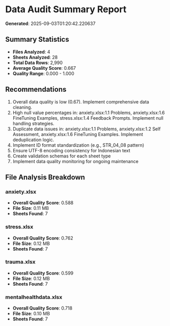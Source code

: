 # Data Audit Summary Report

**Generated**: 2025-09-03T01:20:42.220637

## Summary Statistics

- **Files Analyzed**: 4
- **Sheets Analyzed**: 28
- **Total Data Rows**: 2,990
- **Average Quality Score**: 0.667
- **Quality Range**: 0.000 - 1.000

## Recommendations

1. Overall data quality is low (0.67). Implement comprehensive data cleaning.
2. High null value percentages in: anxiety.xlsx:1.1 Problems, anxiety.xlsx:1.6 FineTuning Examples, stress.xlsx:1.4 Feedback Prompts. Implement null handling strategies.
3. Duplicate data issues in: anxiety.xlsx:1.1 Problems, anxiety.xlsx:1.2 Self Assessment, anxiety.xlsx:1.6 FineTuning Examples. Implement deduplication logic.
4. Implement ID format standardization (e.g., STR_04_08 pattern)
5. Ensure UTF-8 encoding consistency for Indonesian text
6. Create validation schemas for each sheet type
7. Implement data quality monitoring for ongoing maintenance

## File Analysis Breakdown

### anxiety.xlsx

- **Overall Quality Score**: 0.588
- **File Size**: 0.11 MB
- **Sheets Found**: 7

### stress.xlsx

- **Overall Quality Score**: 0.762
- **File Size**: 0.12 MB
- **Sheets Found**: 7

### trauma.xlsx

- **Overall Quality Score**: 0.599
- **File Size**: 0.12 MB
- **Sheets Found**: 7

### mentalhealthdata.xlsx

- **Overall Quality Score**: 0.718
- **File Size**: 0.10 MB
- **Sheets Found**: 7

